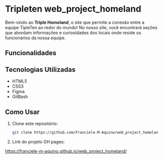 # Tripleten web_project_homeland

Bem-vindo ao **Triple Homeland**, o site que permite a conexão entre a equipe TipleTen ao redor do mundo! No nosso site, você encontrará seções que abordam informações e curiosidades dos locais onde reside os funcionários da nossa equipe.

## Funcionalidades

## Tecnologias Utilizadas

- HTML5
- CSS3
- Figma
- GitBash

## Como Usar

1. Clone este repositório:
   ```bash
   git clone https://github.com/Franciele-M-Aquino/web_project_homeland
   ```
2. Link do projeto GH pages:

https://franciele-m-aquino.github.io/web_project_homeland/
